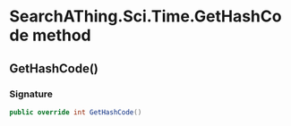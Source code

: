 # SearchAThing.Sci.Time.GetHashCode method
## GetHashCode()
### Signature
```csharp
public override int GetHashCode()
```
